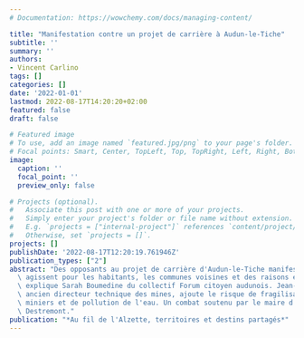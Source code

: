 ```yaml
---
# Documentation: https://wowchemy.com/docs/managing-content/

title: "Manifestation contre un projet de carrière à Audun-le-Tiche"
subtitle: ''
summary: ''
authors:
- Vincent Carlino
tags: []
categories: []
date: '2022-01-01'
lastmod: 2022-08-17T14:20:20+02:00
featured: false
draft: false

# Featured image
# To use, add an image named `featured.jpg/png` to your page's folder.
# Focal points: Smart, Center, TopLeft, Top, TopRight, Left, Right, BottomLeft, Bottom, BottomRight.
image:
  caption: ''
  focal_point: ''
  preview_only: false

# Projects (optional).
#   Associate this post with one or more of your projects.
#   Simply enter your project's folder or file name without extension.
#   E.g. `projects = ["internal-project"]` references `content/project/deep-learning/index.md`.
#   Otherwise, set `projects = []`.
projects: []
publishDate: '2022-08-17T12:20:19.761946Z'
publication_types: ["2"]
abstract: "Des opposants au projet de carrière d'Audun-le-Tiche manifestent : ils\
  \ agissent pour les habitants, les communes voisines et des raisons écologiques,\
  \ explique Sarah Boumedine du collectif Forum citoyen audunois. Jean-Louis Martin,\
  \ ancien directeur technique des mines, ajoute le risque de fragilisation des sous-sols\
  \ miniers et de pollution de l'eau. Un combat soutenu par le maire d'Aumetz, Gilles\
  \ Destremont."
publication: "*Au fil de l'Alzette, territoires et destins partagés*"
---
```

